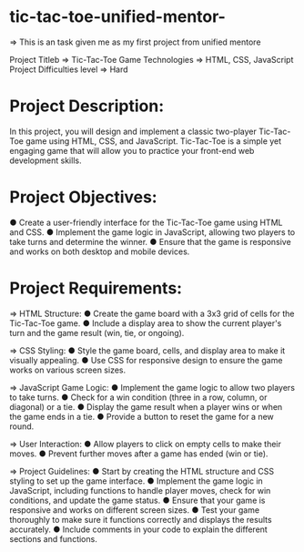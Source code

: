 # tic-tac-toe-unified-mentor-


=> This is an task given me as my first project from unified mentore 


Project Titleb  =>	Tic-Tac-Toe Game
Technologies =>	HTML, CSS, JavaScript
Project Difficulties level =>	Hard

# Project Description:

In this project, you will design and implement a classic two-player Tic-Tac-Toe game using HTML, CSS, and JavaScript. Tic-Tac-Toe is a simple yet engaging game that will allow you to practice your front-end web development skills.

# Project Objectives:

●	Create a user-friendly interface for the Tic-Tac-Toe game using HTML and CSS.
●	Implement the game logic in JavaScript, allowing two players to take turns and determine the winner.
●	Ensure that the game is responsive and works on both desktop and mobile devices.

# Project Requirements:

=> HTML Structure:
●	Create the game board with a 3x3 grid of cells for the Tic-Tac-Toe game.
●	Include a display area to show the current player's turn and the game result (win, tie, or ongoing).

=> CSS Styling:
●	Style the game board, cells, and display area to make it visually appealing.
●	Use CSS for responsive design to ensure the game works on various screen sizes.

=> JavaScript Game Logic:
●	Implement the game logic to allow two players to take turns.
●	Check for a win condition (three in a row, column, or diagonal) or a tie.
●	Display the game result when a player wins or when the game ends in a tie.
●	Provide a button to reset the game for a new round.

=> User Interaction:
●	Allow players to click on empty cells to make their moves.
●	Prevent further moves after a game has ended (win or tie).

=> Project Guidelines:
●	Start by creating the HTML structure and CSS styling to set up the game interface.
●	Implement the game logic in JavaScript, including functions to handle player moves, check for win conditions, and update the game status.
●	Ensure that your game is responsive and works on different screen sizes.
●	Test your game thoroughly to make sure it functions correctly and displays the results accurately.
●	Include comments in your code to explain the different sections and functions.
